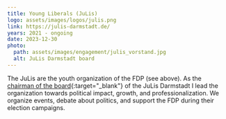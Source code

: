 ```yaml
---
title: Young Liberals (JuLis)
logo: assets/images/logos/julis.png
link: https://julis-darmstadt.de/
years: 2021 - ongoing
date: 2023-12-30
photo:
  path: assets/images/engagement/julis_vorstand.jpg
  alt: JuLis Darmstadt board
---
```


The JuLis are the youth organization of the FDP (see above). As the [chairman of the board](https://darmstadt.junge-liberale.de/personen-gruppe/kreisvorstand/){:target="_blank"} of the JuLis Darmstadt I lead the organization towards political impact, growth, and professionalization. We organize events, debate about politics, and support the FDP during their election campaigns.
